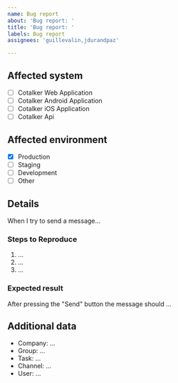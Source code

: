 ```yaml
---
name: Bug report
about: 'Bug report: '
title: 'Bug report: '
labels: Bug report
assignees: 'guillevalin,jdurandpaz'

---
```


<!-- Thank you for using Cotalker!

     If you are looking for support, please check out our documentation
     or consider asking a question on Githhub Discussions:
     
      * Documentation https://doc.cotalker.com/
      * Discussions: https://github.com/Cotalker/documentation/discussions

     If you have found a bug or if our documentation doesn't have an answer
     to what you're looking for, then fill out the template below. Please read
     our guide to filing a bug first: https://flutter.dev/docs/resources/bug-reports
-->

## Affected system
<!-- Please let us know which of our systems is affecting your Cotalker experience -->
- [ ] Cotalker Web Application
- [ ] Cotalker Android Application
- [ ] Cotalker iOS Application
- [ ] Cotalker Api

## Affected environment
<!-- Only change this answer if you have access to a special Cotalker environment such as Staging or Development, please indicate which environment it corresponds to. -->
- [X] Production
- [ ] Staging
- [ ] Development
- [ ] Other

## Details
<!-- Further details about the bug. -->
When I try to send a message...

### Steps to Reproduce
<!-- Please tell us exactly how to reproduce the problem you are running into. -->
1. ...
2. ...
3. ...

### Expected result
<!-- Please explain to us what the expected result is after performing the steps described in the previous point. -->
After pressing the "Send" button the message should ...

## Additional data
<!-- Please, provide us with any additional information that you think may help our team to identify and correct the issue you are reporting. -->
- Company: ...<!-- id:... domain:... -->
- Group: ...<!-- id:... code:... -->
- Task: ...<!-- id:... code:... -->
- Channel: ...<!-- id:... code:... -->
- User: ...<!-- id:... email:... -->

